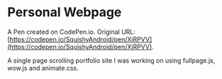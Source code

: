 # Personal Webpage

A Pen created on CodePen.io. Original URL: [https://codepen.io/SquishyAndroid/pen/XjRPVV](https://codepen.io/SquishyAndroid/pen/XjRPVV).

A single page scrolling portfolio site I was working on using fullpage.js, wow.js and animate.css.